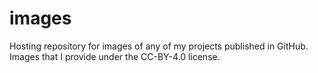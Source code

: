 # images
Hosting repository for images of any of my projects published in GitHub. Images that I provide under the CC-BY-4.0 license.

